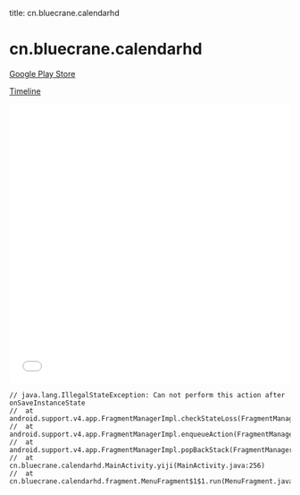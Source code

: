 title: cn.bluecrane.calendarhd

# cn.bluecrane.calendarhd

[Google Play Store](https://play.google.com/store/apps/details?id=cn.bluecrane.calendarhd)

[Timeline](./vis-timeline.html)

<iframe src="./vis-timeline.html" width="100%" height="500px" style="border:none;"></iframe>

```
// java.lang.IllegalStateException: Can not perform this action after onSaveInstanceState
// 	at android.support.v4.app.FragmentManagerImpl.checkStateLoss(FragmentManager.java:1299)
// 	at android.support.v4.app.FragmentManagerImpl.enqueueAction(FragmentManager.java:1310)
// 	at android.support.v4.app.FragmentManagerImpl.popBackStack(FragmentManager.java:436)
// 	at cn.bluecrane.calendarhd.MainActivity.yiji(MainActivity.java:256)
// 	at cn.bluecrane.calendarhd.fragment.MenuFragment$1$1.run(MenuFragment.java:78)

```



